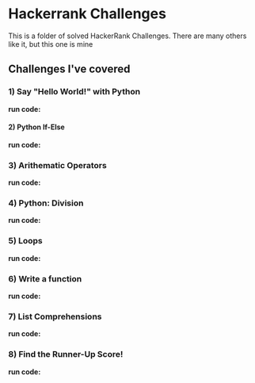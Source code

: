 # Hackerrank Challenges

This is a folder of solved HackerRank Challenges. There are many others like it, but this one is mine

## Challenges I've covered

### 1) Say "Hello World!" with Python
   __run code:__ 
#### 2) Python If-Else
   __run code:__
### 3) Arithematic Operators
__run code:__

### 4) Python: Division
__run code:__ 

### 5) Loops
__run code:__

### 6) Write a function
__run code:__

### 7) List Comprehensions

__run code:__

### 8) Find the Runner-Up Score!

__run code:__
